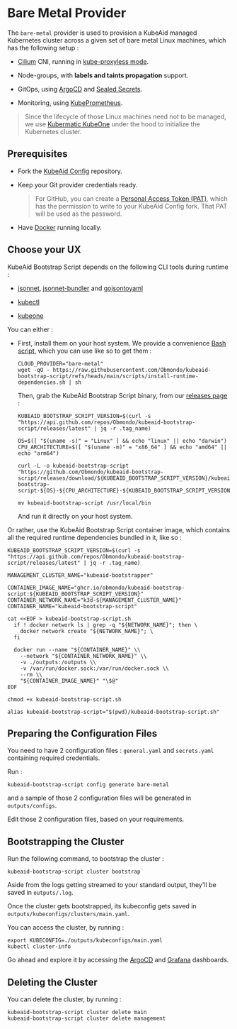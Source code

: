 # Bare Metal Provider

The `bare-metal` provider is used to provision a KubeAid managed Kubernetes cluster across a given set of bare metal Linux machines, which has the following setup :

- [Cilium](https://cilium.io) CNI, running in [kube-proxyless mode](https://cilium.io/use-cases/kube-proxy/).

- Node-groups, with **labels and taints propagation** support.

- GitOps, using [ArgoCD](https://argoproj.github.io/cd/) and [Sealed Secrets](https://github.com/bitnami-labs/sealed-secrets).

- Monitoring, using [KubePrometheus](https://prometheus-operator.dev).

> Since the lifecycle of those Linux machines need not to be managed, we use [Kubermatic KubeOne](https://github.com/kubermatic/kubeone) under the hood to initialize the Kubernetes cluster.

## Prerequisites

- Fork the [KubeAid Config](https://github.com/Obmondo/kubeaid-config) repository.

- Keep your Git provider credentials ready.
  > For GitHub, you can create a [Personal Access Token (PAT)](https://docs.github.com/en/authentication/keeping-your-account-and-data-secure/managing-your-personal-access-tokens#creating-a-fine-grained-personal-access-token), which has the permission to write to your KubeAid Config fork.
  > That PAT will be used as the password.

- Have [Docker](https://www.docker.com/products/docker-desktop/) running locally.

## Choose your UX

KubeAid Bootstrap Script depends on the following CLI tools during runtime :

- [jsonnet](https://github.com/google/jsonnet?tab=readme-ov-file#packages), [jsonnet-bundler](https://github.com/jsonnet-bundler/jsonnet-bundler?tab=readme-ov-file#package-install) and [gojsontoyaml](https://github.com/brancz/gojsontoyaml?tab=readme-ov-file#install)

- [kubectl](https://kubernetes.io/docs/tasks/tools/#kubectl)

- [kubeone](https://docs.kubermatic.com/kubeone/v1.11/getting-kubeone/)

You can either :

- First, install them on your host system.
  We provide a convenience [Bash script](https://github.com/Obmondo/kubeaid-bootstrap-script/blob/main/scripts/install-runtime-dependencies.sh), which you can use like so to get them :
  ```shell script
  CLOUD_PROVIDER="bare-metal"
  wget -qO - https://raw.githubusercontent.com/Obmondo/kubeaid-bootstrap-script/refs/heads/main/scripts/install-runtime-dependencies.sh | sh
  ```

  Then, grab the KubeAid Bootstrap Script binary, from our [releases page](https://github.com/Obmondo/kubeaid-bootstrap-script/releases) :
  ```shell scrip
  KUBEAID_BOOTSTRAP_SCRIPT_VERSION=$(curl -s "https://api.github.com/repos/Obmondo/kubeaid-bootstrap-script/releases/latest" | jq -r .tag_name)

  OS=$([ "$(uname -s)" = "Linux" ] && echo "linux" || echo "darwin")
  CPU_ARCHITECTURE=$([ "$(uname -m)" = "x86_64" ] && echo "amd64" || echo "arm64")

  curl -L -o kubeaid-bootstrap-script "https://github.com/Obmondo/kubeaid-bootstrap-script/releases/download/${KUBEAID_BOOTSTRAP_SCRIPT_VERSION}/kubeaid-bootstrap-script-${OS}-${CPU_ARCHITECTURE}-${KUBEAID_BOOTSTRAP_SCRIPT_VERSION}-${OS}-${CPU_ARCHITECTURE}"

  mv kubeaid-bootstrap-script /usr/local/bin
  ```

  And run it directly on your host system.

Or rather, use the KubeAid Bootstrap Script container image, which contains all the required runtime dependencies bundled in it, like so :

```shell script
KUBEAID_BOOTSTRAP_SCRIPT_VERSION=$(curl -s "https://api.github.com/repos/Obmondo/kubeaid-bootstrap-script/releases/latest" | jq -r .tag_name)

MANAGEMENT_CLUSTER_NAME="kubeaid-bootstrapper"

CONTAINER_IMAGE_NAME="ghcr.io/obmondo/kubeaid-bootstrap-script:${KUBEAID_BOOTSTRAP_SCRIPT_VERSION}"
CONTAINER_NETWORK_NAME="k3d-${MANAGEMENT_CLUSTER_NAME}"
CONTAINER_NAME="kubeaid-bootstrap-script"

cat <<EOF > kubeaid-bootstrap-script.sh
  if ! docker network ls | grep -q "${NETWORK_NAME}"; then \
    docker network create "${NETWORK_NAME}"; \
  fi

  docker run --name "${CONTAINER_NAME}" \\
    --network "${CONTAINER_NETWORK_NAME}" \\
    -v ./outputs:/outputs \\
    -v /var/run/docker.sock:/var/run/docker.sock \\
    --rm \\
    "${CONTAINER_IMAGE_NAME}" "\$@"
EOF

chmod +x kubeaid-bootstrap-script.sh

alias kubeaid-bootstrap-script="$(pwd)/kubeaid-bootstrap-script.sh"
```

## Preparing the Configuration Files

You need to have 2 configuration files : `general.yaml` and `secrets.yaml` containing required credentials.

Run :
```shell script
kubeaid-bootstrap-script config generate bare-metal
```
and a sample of those 2 configuration files will be generated in `outputs/configs`.

Edit those 2 configuration files, based on your requirements.

## Bootstrapping the Cluster

Run the following command, to bootstrap the cluster :
```shell script
kubeaid-bootstrap-script cluster bootstrap
```

Aside from the logs getting streamed to your standard output, they'll be saved in `outputs/.log`.

Once the cluster gets bootstrapped, its kubeconfig gets saved in `outputs/kubeconfigs/clusters/main.yaml`.

You can access the cluster, by running :
```shell script
export KUBECONFIG=./outputs/kubeconfigs/main.yaml
kubectl cluster-info
```
Go ahead and explore it by accessing the [ArgoCD]() and [Grafana]() dashboards.

## Deleting the Cluster

You can delete the cluster, by running :
```shell script
kubeaid-bootstrap-script cluster delete main
kubeaid-bootstrap-script cluster delete management
```
